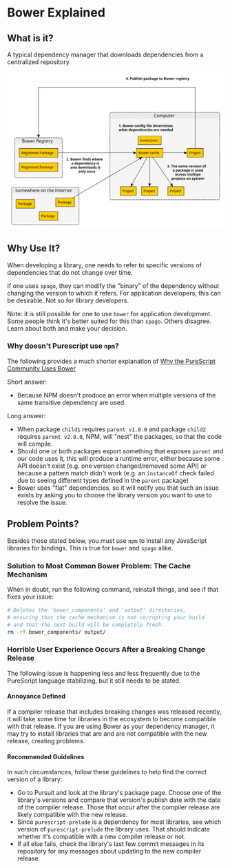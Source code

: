 # Bower Explained

## What is it?

A typical dependency manager that downloads dependencies from a centralized repository

![Bower-flowchart](./assets/bower-flowchart.svg)

## Why Use It?

When developing a library, one needs to refer to specific versions of dependencies that do not change over time.

If one uses `spago`, they can modify the "binary" of the dependency without changing the version to which it refers. For application developers, this can be desirable. Not so for library developers.

Note: it is still possible for one to use `bower` for application development. Some people think it's better suited for this than `spago`. Others disagree. Learn about both and make your decision.

### Why doesn't Purescript use `npm`?

The following provides a much shorter explanation of [Why the PureScript Community Uses Bower](https://harry.garrood.me/blog/purescript-why-bower/)

Short answer:
- Because NPM doesn't produce an error when multiple versions of the same transitive dependency are used.

Long answer:
- When package `child1` requires `parent v1.0.0` and package `child2` requires `parent v2.0.0`, NPM, will "nest" the packages, so that the code will compile.
- Should one or both packages export something that exposes `parent` and our code uses it, this will produce a runtime error, either because some API doesn't exist (e.g. one version changed/removed some API) or because a pattern match didn't work (e.g. an `instanceOf` check failed due to seeing different types defined in the `parent` package)
- Bower uses "flat" dependencies, so it will notify you that such an issue exists by asking you to choose the library version you want to use to resolve the issue.

## Problem Points?

Besides those stated below, you must use `npm` to install any JavaScript libraries for bindings. This is true for `bower` and `spago` alike.

### Solution to Most Common Bower Problem: The Cache Mechanism

When in doubt, run the following command, reinstall things, and see if that fixes your issue:
```bash
# Deletes the 'bower_components' and 'output' directories,
# ensuring that the cache mechanism is not corrupting your build
# and that the next build will be completely fresh.
rm -rf bower_components/ output/
```

### Horrible User Experience Occurs After a Breaking Change Release

The following issue is happening less and less frequently due to the PureScript language stabilizing, but it still needs to be stated.

#### Annoyance Defined

If a compiler release that includes breaking changes was released recently, it will take some time for libraries in the ecosystem to become compatible with that release. If you are using Bower as your dependency manager, it may try to install libraries that are and are not compatible with the new release, creating problems.

#### Recommended Guidelines

In such circumstances, follow these guidelines to help find the correct version of a library:
- Go to Pursuit and look at the library's package page. Choose one of the library's versions and compare that version's publish date with the date of the compiler release. Those that occur after the compiler release are likely compatible with the new release.
- Since `purescript-prelude` is a dependency for most libraries, see which version of `purescript-prelude` the library uses. That should indicate whether it's compatible with a new compiler release or not.
- If all else fails, check the library's last few commit messages in its repository for any messages about updating to the new compiler release.
